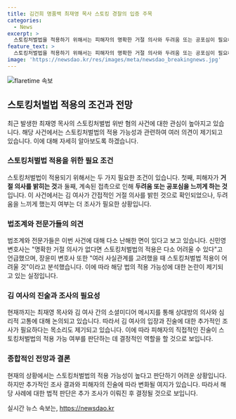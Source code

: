 ```yaml
---
title: 김건희 명품백 최재영 목사 스토킹 경찰의 입증 주목
categories:
  - News
excerpt: >
  스토킹처벌법을 적용하기 위해서는 피해자의 명확한 거절 의사와 두려움 또는 공포심이 필요하다. 최재영 목사가 김건희 여사에게 만남을 요청하고 선물을 전달한 후 몰래 촬영한 것으로 의심받으며, 경찰은 여사의 간접적인 거절 의사와 두려움을 입증하는 데 관심을 기울이고 있다. 그러나 목사 측은 여사와의 관계를 강조하며 스토킹처벌법의 적용이 어려울 것이라는 의견이 나오고 있다. 법조계에서도 거절 의사가 명확하지 않고, 관련 법의 적용이 다소 어려울 것으로 분석되고 있다. 
feature_text: >
  스토킹처벌법을 적용하기 위해서는 피해자의 명확한 거절 의사와 두려움 또는 공포심이 필요하다. 최재영 목사가 김건희 여사에게 만남을 요청하고 선물을 전달한 후 몰래 촬영한 것으로 의심받으며, 경찰은 여사의 간접적인 거절 의사와 두려움을 입증하는 데 관심을 기울이고 있다. 그러나 목사 측은 여사와의 관계를 강조하며 스토킹처벌법의 적용이 어려울 것이라는 의견이 나오고 있다. 법조계에서도 거절 의사가 명확하지 않고, 관련 법의 적용이 다소 어려울 것으로 분석되고 있다. 
image: 'https://newsdao.kr/res/images/meta/newsdao_breakingnews.jpg'
---
```


<p><img src="https://newsdao.kr/res/images/meta/newsdao_breakingnews.jpg" alt="flaretime 속보" /></p>

<h2 data-ke-size="size26">스토킹처벌법 적용의 조건과 전망</h2>

<p data-ke-size="size16">최근 발생한 최재영 목사의 스토킹처벌법 위반 혐의 사건에 대한 관심이 높아지고 있습니다. 해당 사건에서는 스토킹처벌법의 적용 가능성과 관련하여 여러 의견이 제기되고 있습니다. 이에 대해 자세히 알아보도록 하겠습니다.</p>

<h3><b>스토킹처벌법 적용을 위한 필요 조건</b></h3>

<p data-ke-size="size16">스토킹처벌법이 적용되기 위해서는 두 가지 필요한 조건이 있습니다. 첫째, 피해자가 <b>거절 의사를 밝히는 것</b>과 둘째, 계속된 접촉으로 인해 <b>두려움 또는 공포심을 느끼게 하는 것</b>입니다. 이 사건에서는 김 여사가 간접적인 거절 의사를 밝힌 것으로 확인되었으나, 두려움을 느끼게 했는지 여부는 더 조사가 필요한 상황입니다.</p>

<h3><b>법조계와 전문가들의 의견</b></h3>

<p data-ke-size="size16">법조계와 전문가들은 이번 사건에 대해 다소 난해한 면이 있다고 보고 있습니다. 신민영 변호사는 "명확한 거절 의사가 없다면 스토킹처벌법의 적용은 다소 어려울 수 있다"고 언급했으며, 장윤미 변호사 또한 "여러 사실관계를 고려했을 때 스토킹처벌법 적용이 어려울 것"이라고 분석했습니다. 이에 따라 해당 법의 적용 가능성에 대한 논란이 제기되고 있는 실정입니다.</p>

<h3><b>김 여사의 진술과 조사의 필요성</b></h3>

<p data-ke-size="size16">현재까지는 최재영 목사와 김 여사 간의 소셜미디어 메시지를 통해 상대방의 의사와 심리적 고통에 대해 논의되고 있습니다. 따라서 김 여사의 입장과 진술에 대한 추가적인 조사가 필요하다는 목소리도 제기되고 있습니다. 이에 따라 피해자의 직접적인 진술이 스토킹처벌법의 적용 가능 여부를 판단하는 데 결정적인 역할을 할 것으로 보입니다.</p>

<h3><b>종합적인 전망과 결론</b></h3>

<p data-ke-size="size16">현재의 상황에서는 스토킹처벌법의 적용 가능성이 높다고 판단하기 어려운 상황입니다. 하지만 추가적인 조사 결과와 피해자의 진술에 따라 변화될 여지가 있습니다. 따라서 해당 사례에 대한 법적 판단은 추가 조사가 이뤄진 후 결정될 것으로 보입니다.</p>
실시간 뉴스 속보는, <a href="https://newsdao.kr" rel="dofollow">https://newsdao.kr</a>



